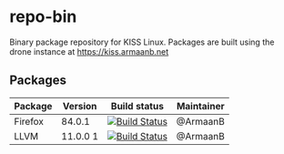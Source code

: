 # repo-bin
Binary package repository for KISS Linux. Packages are built using the drone instance at https://kiss.armaanb.net

## Packages
| Package   | Version  | Build status                                                                                                                                         | Maintainer |
|----------|----------|------------------------------------------------------------------------------------------------------------------------------------------------------------------------------------------------------------------------------------|------------|
| Firefox  | 84.0.1   | [![Build Status](https://kiss.armaanb.net/api/badges/kiss-community/firefox-bin/status.svg)](https://kiss.armaanb.net/kiss-community/firefox-bin) | @ArmaanB
| LLVM     | 11.0.0 1 | [![Build Status](https://kiss.armaanb.net/api/badges/kiss-community/llvm-bin/status.svg)](https://kiss.armaanb.net/kiss-community/llvm-bin) | @ArmaanB
